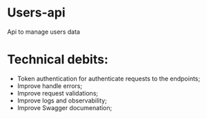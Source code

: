 # Users-api
Api to manage users data

# Technical debits:

- Token authentication for authenticate requests to the endpoints;
- Improve handle errors;
- Improve request validations;
- Improve logs and observability;
- Improve Swagger documenation;

